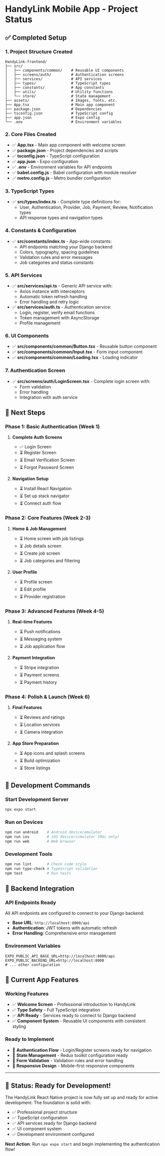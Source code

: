 # HandyLink Mobile App - Project Status

## ✅ Completed Setup

### 1. **Project Structure Created**
```
HandyLink-frontend/
├── src/
│   ├── components/common/    # Reusable UI components
│   ├── screens/auth/         # Authentication screens
│   ├── services/             # API services
│   ├── types/                # TypeScript types
│   ├── constants/            # App constants
│   ├── utils/                # Utility functions
│   └── store/                # State management
├── assets/                   # Images, fonts, etc.
├── App.tsx                   # Main app component
├── package.json              # Dependencies
├── tsconfig.json             # TypeScript config
├── app.json                  # Expo config
└── .env                      # Environment variables
```

### 2. **Core Files Created**
- ✅ **App.tsx** - Main app component with welcome screen
- ✅ **package.json** - Project dependencies and scripts
- ✅ **tsconfig.json** - TypeScript configuration
- ✅ **app.json** - Expo configuration
- ✅ **.env** - Environment variables for API endpoints
- ✅ **babel.config.js** - Babel configuration with module resolver
- ✅ **metro.config.js** - Metro bundler configuration

### 3. **TypeScript Types**
- ✅ **src/types/index.ts** - Complete type definitions for:
  - User, Authentication, Provider, Job, Payment, Review, Notification types
  - API response types and navigation types

### 4. **Constants & Configuration**
- ✅ **src/constants/index.ts** - App-wide constants:
  - API endpoints matching your Django backend
  - Colors, typography, spacing guidelines  
  - Validation rules and error messages
  - Job categories and status constants

### 5. **API Services**
- ✅ **src/services/api.ts** - Generic API service with:
  - Axios instance with interceptors
  - Automatic token refresh handling
  - Error handling and retry logic
- ✅ **src/services/auth.ts** - Authentication service:
  - Login, register, verify email functions
  - Token management with AsyncStorage
  - Profile management

### 6. **UI Components**
- ✅ **src/components/common/Button.tsx** - Reusable button component
- ✅ **src/components/common/Input.tsx** - Form input component  
- ✅ **src/components/common/Loading.tsx** - Loading indicator

### 7. **Authentication Screen**
- ✅ **src/screens/auth/LoginScreen.tsx** - Complete login screen with:
  - Form validation
  - Error handling
  - Integration with auth service

## 🚀 Next Steps

### Phase 1: Basic Authentication (Week 1)
1. **Complete Auth Screens**
   - ✅ Login Screen
   - ⏳ Register Screen
   - ⏳ Email Verification Screen
   - ⏳ Forgot Password Screen

2. **Navigation Setup**
   - ⏳ Install React Navigation
   - ⏳ Set up stack navigator
   - ⏳ Connect auth flow

### Phase 2: Core Features (Week 2-3)
1. **Home & Job Management**
   - ⏳ Home screen with job listings
   - ⏳ Job details screen
   - ⏳ Create job screen
   - ⏳ Job categories and filtering

2. **User Profile**
   - ⏳ Profile screen
   - ⏳ Edit profile
   - ⏳ Provider registration

### Phase 3: Advanced Features (Week 4-5)
1. **Real-time Features**
   - ⏳ Push notifications
   - ⏳ Messaging system
   - ⏳ Job application flow

2. **Payment Integration**
   - ⏳ Stripe integration
   - ⏳ Payment screens
   - ⏳ Payment history

### Phase 4: Polish & Launch (Week 6)
1. **Final Features**
   - ⏳ Reviews and ratings
   - ⏳ Location services
   - ⏳ Camera integration

2. **App Store Preparation**
   - ⏳ App icons and splash screens
   - ⏳ Build optimization
   - ⏳ Store listings

## 🔧 Development Commands

### Start Development Server
```bash
npx expo start
```

### Run on Devices
```bash
npm run android    # Android device/emulator
npm run ios        # iOS device/simulator (Mac only)
npm run web        # Web browser
```

### Development Tools
```bash
npm run lint       # Check code style
npm run type-check # TypeScript validation
npm test           # Run tests
```

## 🔗 Backend Integration

### API Endpoints Ready
All API endpoints are configured to connect to your Django backend:
- **Base URL**: `http://localhost:8000/api`
- **Authentication**: JWT tokens with automatic refresh
- **Error Handling**: Comprehensive error management

### Environment Variables
```env
EXPO_PUBLIC_API_BASE_URL=http://localhost:8000/api
EXPO_PUBLIC_BACKEND_URL=http://localhost:8000
# ... other configuration
```

## 📱 Current App Features

### Working Features
- ✅ **Welcome Screen** - Professional introduction to HandyLink
- ✅ **Type Safety** - Full TypeScript integration
- ✅ **API Ready** - Services ready to connect to Django backend
- ✅ **Component System** - Reusable UI components with consistent styling

### Ready to Implement
- 🎯 **Authentication Flow** - Login/Register screens ready for navigation
- 🎯 **State Management** - Redux toolkit configuration ready
- 🎯 **Form Validation** - Validation rules and error handling
- 🎯 **Responsive Design** - Mobile-first responsive components

---

## 🎉 Status: **Ready for Development!**

The HandyLink React Native project is now fully set up and ready for active development. The foundation is solid with:

- ✅ Professional project structure
- ✅ TypeScript configuration
- ✅ API services ready for Django backend
- ✅ UI component system
- ✅ Development environment configured

**Next Action**: Run `npx expo start` and begin implementing the authentication flow!
